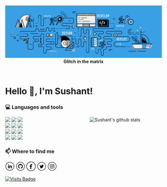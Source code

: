 <p align="center">
<img src="https://raw.githubusercontent.com/tsushant/tsushant/master/about-cover.png" />
<b>Glitch in the matrix</b>
</p>
<p align="center">&nbsp;</p>

# Hello 👋, I'm Sushant!

### 💻 Languages and tools

<p>
  <a href="https://github.com/tsushant">
    <img width="46%" align="right" alt="Sushant's github stats" src="https://github-readme-stats.vercel.app/api/top-langs/?username=tsushant&layout=compact&hide_border=true" />
  </a>

  <code><img width="10%" src="https://www.vectorlogo.zone/logos/php/php-ar21.svg"></code>
  <code><img width="10%" src="https://www.vectorlogo.zone/logos/javascript/javascript-ar21.svg"></code>
  <code><img width="10%" src="https://www.vectorlogo.zone/logos/flutterio/flutterio-ar21.svg"></code>
  <br />
  <code><img width="10%" src="https://www.vectorlogo.zone/logos/graphql/graphql-ar21.svg"></code>
  <code><img width="10%" src="https://www.vectorlogo.zone/logos/json/json-ar21.svg"></code>
  <code><img width="10%" src="https://www.vectorlogo.zone/logos/circleci/circleci-ar21.svg"></code>
  <br />
  <code><img width="10%" src="https://www.vectorlogo.zone/logos/mysql/mysql-ar21.svg"></code>
  <code><img width="10%" src="https://www.vectorlogo.zone/logos/vim/vim-ar21.svg"></code>
  <code><img width="10%" src="https://www.vectorlogo.zone/logos/docker/docker-ar21.svg"></code>
  <br />
  <code><img width="10%" src="https://www.vectorlogo.zone/logos/git-scm/git-scm-ar21.svg"></code>
  <code><img width="10%" src="https://www.vectorlogo.zone/logos/yaml/yaml-ar21.svg"></code>
  <code><img width="10%" src="https://www.vectorlogo.zone/logos/gnu_bash/gnu_bash-ar21.svg"></code>
</p>


### 📫 Where to find me

<a href="https://www.linkedin.com/in/tsushant/" target="_blank"><img src="https://raw.githubusercontent.com/tsushant/tsushant/master/in.png" alt="LinkedIn" width="30"></a>
<a href="https://github.com/tsushant" target="_blank"><img src="https://raw.githubusercontent.com/tsushant/tsushant/master/git.png" alt="GitHub" width="30"></a>
<a href="https://www.facebook.com/sushahnt" target="_blank"><img src="https://raw.githubusercontent.com/tsushant/tsushant/master/fb.png" alt="Facebook" width="30"></a>
<a href="https://twitter.com/sushahnt" target="_blank"><img src="https://raw.githubusercontent.com/tsushant/tsushant/master/tw.png" alt="Twitter" width="30"></a>
<a href="https://www.instagram.com/sushahnt/" target="_blank"><img src="https://raw.githubusercontent.com/tsushant/tsushant/master/ig.png" alt="Instagram" width="30"></a>
<!-- <a href="https://tsushant.github.io/" target="_blank"><img src="https://raw.githubusercontent.com/tsushant/tsushant/master/www.png" alt="Website" width="30"></a> -->

[![Visits Badge](https://badges.pufler.dev/visits/tsushant/tsushant)](https://github.com/tsushant)